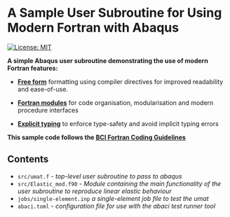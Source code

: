 # A Sample User Subroutine for Using Modern Fortran with Abaqus

[![License: MIT](https://img.shields.io/badge/License-MIT-blue.svg)](https://opensource.org/licenses/MIT)

__A simple Abaqus user subroutine demonstrating the use of modern Fortran features:__

- [__Free form__](https://bristolcompositesinstitute.github.io/RSE-Guide/abaqus-user-subroutines/free-form-fortran-abaqus.html) formatting using compiler directives for improved readability and ease-of-use. 

- [__Fortran modules__](https://bristolcompositesinstitute.github.io/RSE-Guide/abaqus-user-subroutines/using-fortran-modules.html) for code organisation, modularisation and modern procedure interfaces

- [__Explicit typing__](https://bristolcompositesinstitute.github.io/RSE-Guide/abaqus-user-subroutines/explicit-typing-abaqus.html) to enforce type-safety and avoid implicit typing errors

__This sample code follows the [BCI Fortran Coding Guidelines](https://bristolcompositesinstitute.github.io/RSE-Guide/abaqus-user-subroutines/fortran-style-guidelines.html)__


## Contents

- `src/umat.f` - *top-level user subroutine to pass to abaqus*
- `src/Elastic_mod.f90` - *Module containing the main functionality of the user subroutine to reproduce linear elastic behaviour*
- `jobs/single-element.inp` *a single-element job file to test the umat*
- `abaci.toml` - *configuration file for use with the abaci test runner tool*
